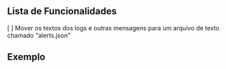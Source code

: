 ## Lista de Funcionalidades

[ ] Mover os textos dos logs e outras mensagens para um arquivo de texto chamado "alerts.json"   


## Exemplo 

